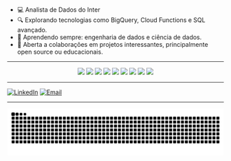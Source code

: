 - 💻 Analista de Dados do Inter
- 🔍 Explorando tecnologias como BigQuery, Cloud Functions e SQL avançado.
- 🌱 Aprendendo sempre: engenharia de dados e ciência de dados.
- 🤝 Aberta a colaborações em projetos interessantes, principalmente open source ou educacionais.

--- 

<div align="center">
    <img src="https://img.shields.io/badge/BigQuery-669DF6?style=for-the-badge&logo=googlebigquery&logoColor=pink"/>
    <img src="https://img.shields.io/badge/Google%20Cloud-4285F4?style=for-the-badge&logo=googlecloud&logoColor=pink"/>
    <img src="https://img.shields.io/badge/Python-3776AB?style=for-the-badge&logo=python&logoColor=pink"/>
    <img src="https://img.shields.io/badge/Databricks-555555?style=for-the-badge&logo=databricks&logoColor=FFA500"/>
    <img src="https://img.shields.io/badge/SAS-003D73?style=for-the-badge&logo=sas&logoColor=pink"/>
    <img src="https://img.shields.io/badge/R-276DC3?style=for-the-badge&logo=r&logoColor=pink"/>
    <img src="https://img.shields.io/badge/VBA-1D6F42?style=for-the-badge&logo=visualbasic&logoColor=pink"/>
    <img src="https://img.shields.io/badge/Power%20BI-F2C811?style=for-the-badge&logo=powerbi&logoColor=pink"/>
    <img src="https://img.shields.io/badge/Looker-4285F4?style=for-the-badge&logo=looker&logoColor=pink"/>
</div>

---

[![LinkedIn](https://img.shields.io/badge/-LinkedIn-blue?style=for-the-badge&logo=linkedin&logoColor=white)](https://br.linkedin.com/in/pameladeandrade)
[![Email](https://img.shields.io/badge/-Email-c14438?style=for-the-badge&logo=gmail&logoColor=white)](mailto:pamela.andrade@grupoboticario.com.br)

---

<div align="center">
    <picture>
      <source media="(prefers-color-scheme: dark)" srcset="https://raw.githubusercontent.com/pammm3/pammm3/output/github-contribution-grid-snake-dark.svg">
      <source media="(prefers-color-scheme: light)" srcset="https://raw.githubusercontent.com/pammm3/pammm3/output/github-contribution-grid-snake.svg">
      <img alt="github contribution grid snake animation" src="https://raw.githubusercontent.com/pammm3/pammm3/output/github-contribution-grid-snake.svg">
    </picture>
</div>
